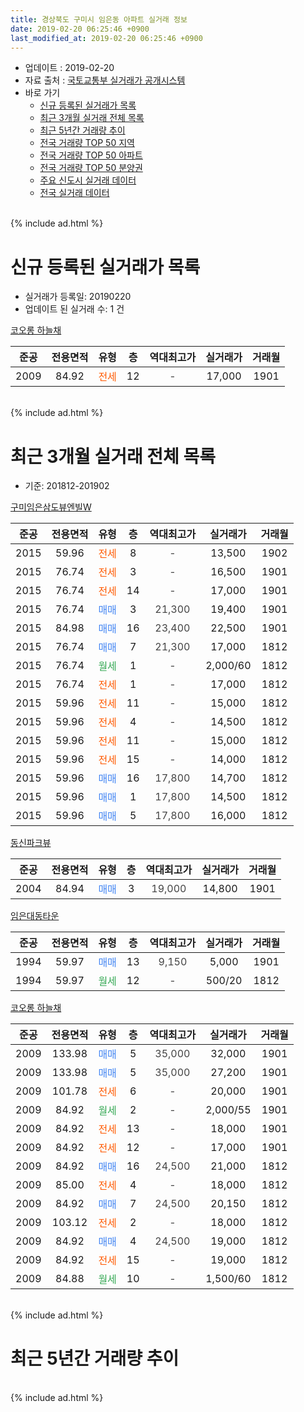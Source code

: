 ```yaml
---
title: 경상북도 구미시 임은동 아파트 실거래 정보
date: 2019-02-20 06:25:46 +0900
last_modified_at: 2019-02-20 06:25:46 +0900
---
```


* 업데이트 : 2019-02-20
* 자료 출처 : [국토교통부 실거래가 공개시스템](http://rt.molit.go.kr)
* 바로 가기
    * [신규 등록된 실거래가 목록](#신규-등록된-실거래가-목록)
    * [최근 3개월 실거래 전체 목록](#최근-3개월-실거래-전체-목록)
    * [최근 5년간 거래량 추이](#최근-5년간-거래량-추이)
    * [전국 거래량 TOP 50 지역](https://inasie.github.io/apt-trade-info/최근-3개월-전국에서-가장-거래가-많이-발생한-지역)
    * [전국 거래량 TOP 50 아파트](https://inasie.github.io/apt-trade-info/최근-3개월-전국에서-가장-거래가-많이-발생한-아파트)
    * [전국 거래량 TOP 50 분양권](https://inasie.github.io/apt-trade-info/최근-3개월-전국에서-가장-거래가-많이-발생한-분양권)
    * [주요 신도시 실거래 데이터](https://inasie.github.io/apt-trade-info/주요-신도시)
    * [전국 실거래 데이터](https://inasie.github.io/apt-trade-info/전국)
<br>
{% include ad.html %}
<br>

# 신규 등록된 실거래가 목록
* 실거래가 등록일: 20190220
* 업데이트 된 실거래 수: 1 건


[코오롱 하늘채](https://search.naver.com/search.naver?query=%EA%B2%BD%EC%83%81%EB%B6%81%EB%8F%84+%EA%B5%AC%EB%AF%B8%EC%8B%9C+%EC%9E%84%EC%9D%80%EB%8F%99+%EC%BD%94%EC%98%A4%EB%A1%B1+%ED%95%98%EB%8A%98%EC%B1%84)

|준공|전용면적|유형|층|역대최고가|실거래가|거래월|
|:---:|:---:|:---:|:---:|:---:|:---:|:---:|
|2009|84.92|<span style="color:#ff5a00">전세</span>|12|<span style="color:#444444">-</span>|17,000|1901|


<br>
{% include ad.html %}
<br>

# 최근 3개월 실거래 전체 목록
* 기준: 201812-201902


[구미임은삼도뷰엔빌W](https://search.naver.com/search.naver?query=%EA%B2%BD%EC%83%81%EB%B6%81%EB%8F%84+%EA%B5%AC%EB%AF%B8%EC%8B%9C+%EC%9E%84%EC%9D%80%EB%8F%99+%EA%B5%AC%EB%AF%B8%EC%9E%84%EC%9D%80%EC%82%BC%EB%8F%84%EB%B7%B0%EC%97%94%EB%B9%8CW)

|준공|전용면적|유형|층|역대최고가|실거래가|거래월|
|:---:|:---:|:---:|:---:|:---:|:---:|:---:|
|2015|59.96|<span style="color:#ff5a00">전세</span>|8|<span style="color:#444444">-</span>|13,500|1902|
|2015|76.74|<span style="color:#ff5a00">전세</span>|3|<span style="color:#444444">-</span>|16,500|1901|
|2015|76.74|<span style="color:#ff5a00">전세</span>|14|<span style="color:#444444">-</span>|17,000|1901|
|2015|76.74|<span style="color:#4285f3">매매</span>|3|<span style="color:#444444">21,300</span>|19,400|1901|
|2015|84.98|<span style="color:#4285f3">매매</span>|16|<span style="color:#444444">23,400</span>|22,500|1901|
|2015|76.74|<span style="color:#4285f3">매매</span>|7|<span style="color:#444444">21,300</span>|17,000|1812|
|2015|76.74|<span style="color:#34a853">월세</span>|1|<span style="color:#444444">-</span>|2,000/60|1812|
|2015|76.74|<span style="color:#ff5a00">전세</span>|1|<span style="color:#444444">-</span>|17,000|1812|
|2015|59.96|<span style="color:#ff5a00">전세</span>|11|<span style="color:#444444">-</span>|15,000|1812|
|2015|59.96|<span style="color:#ff5a00">전세</span>|4|<span style="color:#444444">-</span>|14,500|1812|
|2015|59.96|<span style="color:#ff5a00">전세</span>|11|<span style="color:#444444">-</span>|15,000|1812|
|2015|59.96|<span style="color:#ff5a00">전세</span>|15|<span style="color:#444444">-</span>|14,000|1812|
|2015|59.96|<span style="color:#4285f3">매매</span>|16|<span style="color:#444444">17,800</span>|14,700|1812|
|2015|59.96|<span style="color:#4285f3">매매</span>|1|<span style="color:#444444">17,800</span>|14,500|1812|
|2015|59.96|<span style="color:#4285f3">매매</span>|5|<span style="color:#444444">17,800</span>|16,000|1812|

[동신파크뷰](https://search.naver.com/search.naver?query=%EA%B2%BD%EC%83%81%EB%B6%81%EB%8F%84+%EA%B5%AC%EB%AF%B8%EC%8B%9C+%EC%9E%84%EC%9D%80%EB%8F%99+%EB%8F%99%EC%8B%A0%ED%8C%8C%ED%81%AC%EB%B7%B0)

|준공|전용면적|유형|층|역대최고가|실거래가|거래월|
|:---:|:---:|:---:|:---:|:---:|:---:|:---:|
|2004|84.94|<span style="color:#4285f3">매매</span>|3|<span style="color:#444444">19,000</span>|14,800|1901|

[임은대동타운](https://search.naver.com/search.naver?query=%EA%B2%BD%EC%83%81%EB%B6%81%EB%8F%84+%EA%B5%AC%EB%AF%B8%EC%8B%9C+%EC%9E%84%EC%9D%80%EB%8F%99+%EC%9E%84%EC%9D%80%EB%8C%80%EB%8F%99%ED%83%80%EC%9A%B4)

|준공|전용면적|유형|층|역대최고가|실거래가|거래월|
|:---:|:---:|:---:|:---:|:---:|:---:|:---:|
|1994|59.97|<span style="color:#4285f3">매매</span>|13|<span style="color:#444444">9,150</span>|5,000|1901|
|1994|59.97|<span style="color:#34a853">월세</span>|12|<span style="color:#444444">-</span>|500/20|1812|

[코오롱 하늘채](https://search.naver.com/search.naver?query=%EA%B2%BD%EC%83%81%EB%B6%81%EB%8F%84+%EA%B5%AC%EB%AF%B8%EC%8B%9C+%EC%9E%84%EC%9D%80%EB%8F%99+%EC%BD%94%EC%98%A4%EB%A1%B1+%ED%95%98%EB%8A%98%EC%B1%84)

|준공|전용면적|유형|층|역대최고가|실거래가|거래월|
|:---:|:---:|:---:|:---:|:---:|:---:|:---:|
|2009|133.98|<span style="color:#4285f3">매매</span>|5|<span style="color:#444444">35,000</span>|32,000|1901|
|2009|133.98|<span style="color:#4285f3">매매</span>|5|<span style="color:#444444">35,000</span>|27,200|1901|
|2009|101.78|<span style="color:#ff5a00">전세</span>|6|<span style="color:#444444">-</span>|20,000|1901|
|2009|84.92|<span style="color:#34a853">월세</span>|2|<span style="color:#444444">-</span>|2,000/55|1901|
|2009|84.92|<span style="color:#ff5a00">전세</span>|13|<span style="color:#444444">-</span>|18,000|1901|
|2009|84.92|<span style="color:#ff5a00">전세</span>|12|<span style="color:#444444">-</span>|17,000|1901|
|2009|84.92|<span style="color:#4285f3">매매</span>|16|<span style="color:#444444">24,500</span>|21,000|1812|
|2009|85.00|<span style="color:#ff5a00">전세</span>|4|<span style="color:#444444">-</span>|18,000|1812|
|2009|84.92|<span style="color:#4285f3">매매</span>|7|<span style="color:#444444">24,500</span>|20,150|1812|
|2009|103.12|<span style="color:#ff5a00">전세</span>|2|<span style="color:#444444">-</span>|18,000|1812|
|2009|84.92|<span style="color:#4285f3">매매</span>|4|<span style="color:#444444">24,500</span>|19,000|1812|
|2009|84.92|<span style="color:#ff5a00">전세</span>|15|<span style="color:#444444">-</span>|19,000|1812|
|2009|84.88|<span style="color:#34a853">월세</span>|10|<span style="color:#444444">-</span>|1,500/60|1812|


<br>
{% include ad.html %}
<br>

# 최근 5년간 거래량 추이


<div style="width:100%;">
    <canvas id="deal_progress" height="200"></canvas>
</div>

<script>
new Chart(document.getElementById("deal_progress"), {
    type: 'line',
    data: {
        labels: ['201402','201403','201404','201405','201406','201407','201408','201409','201410','201411','201412','201501','201502','201503','201504','201505','201506','201507','201508','201509','201510','201511','201512','201601','201602','201603','201604','201605','201606','201607','201608','201609','201610','201611','201612','201701','201702','201703','201704','201705','201706','201707','201708','201709','201710','201711','201712','201801','201802','201803','201804','201805','201806','201807','201808','201809','201810','201811','201812','201901','201902'],
        datasets: [{
            label: '매매',
            pointRadius: 1,
            data: [5, 8, 7, 12, 5, 6, 6, 13, 10, 9, 9, 10, 10, 21, 11, 8, 10, 7, 7, 12, 21, 9, 5, 12, 6, 15, 8, 11, 11, 18, 12, 10, 18, 7, 7, 5, 15, 8, 11, 11, 1, 8, 15, 10, 10, 11, 15, 13, 15, 15, 8, 5, 11, 9, 7, 9, 5, 13, 7, 6, 0],
            borderColor: "rgba(255, 201, 14, 1)",
            backgroundColor: "rgba(255, 201, 14, 0.5)",
            fill: false,
            lineTension: 0
        },{
            label: '전월세',
            pointRadius: 1,
            data: [6, 2, 2, 2, 1, 1, 2, 4, 2, 4, 4, 1, 6, 6, 18, 26, 22, 12, 7, 2, 3, 4, 2, 3, 5, 6, 2, 7, 5, 4, 4, 1, 1, 5, 5, 3, 3, 5, 9, 4, 8, 3, 6, 6, 2, 3, 12, 8, 6, 10, 5, 5, 6, 5, 5, 3, 5, 4, 11, 6, 1],
            borderColor: "rgba(0, 141, 185, 1)",
            backgroundColor: "rgba(0, 141, 185, 0.5)",
            fill: false,
            lineTension: 0
        }
        ]
    },
    options: {
        responsive: true,
        title: {
            display: false
        },
        tooltips: {
            mode: 'index',
            intersect: false
        },
        hover: {
            mode: 'nearest',
            intersect: true
        },
        scales: {
            xAxes: [{
                display: true,
                scaleLabel: {
                    display: true,
                    labelString: '년/월'
                }
            }],
            yAxes: [{
                display: true,
                ticks: {
                    suggestedMin: 0,
                },
                scaleLabel: {
                    display: true,
                    labelString: '실거래 수'
                }
            }]
        }
    }
});

</script>


<br>
{% include ad.html %}
<br>

